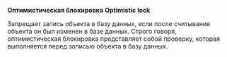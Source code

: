 **Оптимистическая блокировка**
**Optimistic lock**

Запрещает запись объекта в базу данных, если после считывания объекта он был изменен в базе данных. 
Строго говоря, оптимистическая блокировка представляет собой проверку, которая выполняется перед записью объекта в базу данных.